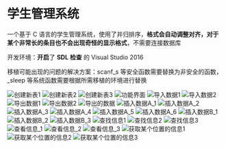 # 学生管理系统
一个基于 C 语言的学生管理系统，使用了并归排序，**格式会自动调整对齐，对于某个非常长的条目也不会出现奇怪的显示格式**，不需要连接数据库

开发环境：**开启**了 **SDL 检查** 的 Visual Studio 2016

移植可能出现的问题的解决方案：scanf_s 等安全函数需要替换为非安全的函数，_sleep 等系统函数需要根据所需移植的环境进行替换

![创建新表1](https://github.com/luoqiangwei/student_management_system/tree/master/pic/创建新表1.png)
![创建新表2](https://github.com/luoqiangwei/student_management_system/tree/master/pic/创建新表2.png)
![创建新表3](https://github.com/luoqiangwei/student_management_system/tree/master/pic/创建新表3.png)
![功能界面](https://github.com/luoqiangwei/student_management_system/tree/master/pic/功能界面.png)
![导入数据1](https://github.com/luoqiangwei/student_management_system/tree/master/pic/导入数据1.png)
![导入数据2](https://github.com/luoqiangwei/student_management_system/tree/master/pic/导入数据2.png)
![导出数据1](https://github.com/luoqiangwei/student_management_system/tree/master/pic/导出数据1.png)
![导出数据2](https://github.com/luoqiangwei/student_management_system/tree/master/pic/导出数据2.png)
![导出的数据](https://github.com/luoqiangwei/student_management_system/tree/master/pic/导出的数据.png)
![插入数据A_1](https://github.com/luoqiangwei/student_management_system/tree/master/pic/插入数据A_1.png)
![插入数据A_2](https://github.com/luoqiangwei/student_management_system/tree/master/pic/插入数据A_2.png)
![插入数据A_3](https://github.com/luoqiangwei/student_management_system/tree/master/pic/插入数据A_3.png)
![插入数据A_4](https://github.com/luoqiangwei/student_management_system/tree/master/pic/插入数据A_4.png)
![插入数据A_5](https://github.com/luoqiangwei/student_management_system/tree/master/pic/插入数据A_5.png)
![插入数据A_6](https://github.com/luoqiangwei/student_management_system/tree/master/pic/插入数据A_6.png)
![插入数据B_1](https://github.com/luoqiangwei/student_management_system/tree/master/pic/插入数据B_1.png)
![插入数据B_2](https://github.com/luoqiangwei/student_management_system/tree/master/pic/插入数据B_2.png)
![插入数据B_3](https://github.com/luoqiangwei/student_management_system/tree/master/pic/插入数据B_3.png)
![查找信息1](https://github.com/luoqiangwei/student_management_system/tree/master/pic/查找信息1.png)
![查找信息2](https://github.com/luoqiangwei/student_management_system/tree/master/pic/查找信息2.png)
![查找信息3](https://github.com/luoqiangwei/student_management_system/tree/master/pic/查找信息3.png)
![查看信息_1](https://github.com/luoqiangwei/student_management_system/tree/master/pic/查看信息_1.png)
![查看信息_2](https://github.com/luoqiangwei/student_management_system/tree/master/pic/查看信息_2.png)
![查看信息_3](https://github.com/luoqiangwei/student_management_system/tree/master/pic/查看信息_3.png)
![获取某个位置的信息1](https://github.com/luoqiangwei/student_management_system/tree/master/pic/获取某个位置的信息1.png)
![获取某个位置的信息2](https://github.com/luoqiangwei/student_management_system/tree/master/pic/获取某个位置的信息2.png)
![获取某个位置的信息3](https://github.com/luoqiangwei/student_management_system/tree/master/pic/获取某个位置的信息3.png)
